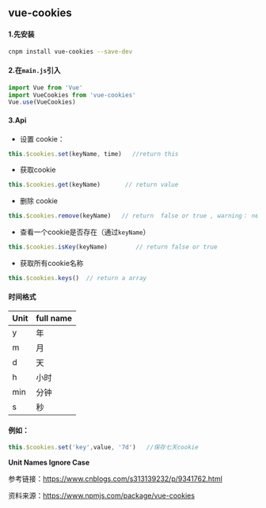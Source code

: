 ## vue-cookies

#### 1.先安装

````bash
cnpm install vue-cookies --save-dev
````

#### 2.在`main.js`引入

````js
import Vue from 'Vue'
import VueCookies from 'vue-cookies'
Vue.use(VueCookies)
````

#### 3.Api

- 设置 cookie：

```js
this.$cookies.set(keyName, time)   //return this
```

- 获取cookie

```js
this.$cookies.get(keyName)       // return value   
```

- 删除 cookie

```js
this.$cookies.remove(keyName)   // return  false or true , warning： next version return this； use isKey(keyname) return true/false,please
```

- 查看一个cookie是否存在（通过`keyName`）

```js
this.$cookies.isKey(keyName)        // return false or true
```

- 获取所有cookie名称

```js
this.$cookies.keys()  // return a array
```

#### 时间格式

| Unit | full name |
| ---- | --------- |
| y    | 年        |
| m    | 月        |
| d    | 天        |
| h    | 小时      |
| min  | 分钟      |
| s    | 秒        |

#### 例如：

````js
this.$cookies.set('key',value, '7d')   //保存七天cookie
````

**Unit Names Ignore Case**

参考链接：<https://www.cnblogs.com/s313139232/p/9341762.html> 

资料来源：https://www.npmjs.com/package/vue-cookies